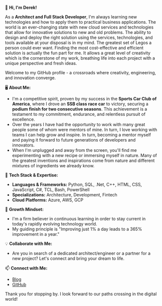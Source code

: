 👋 **Hi, I'm Derek!**

As a **Architect and Full Stack Developer**, I'm always learning new technologies and how to apply them to practical business applications.  The world is an ever-changing state with new cloud services and technologies that allow for innovative solutions to new and old problems. The ability to design and deploy the right solution using the services, technologies, and tools available at your disposal is in my mind.  The greatest set of Legos a person could ever want.  Finding the most cost-effective and efficient solution is actually the fun part for me.  It allows a great level of creativity which is the cornerstone of my work, breathing life into each project with a unique perspective and fresh ideas. 

Welcome to my GitHub profile - a crossroads where creativity, engineering, and innovation converge.

🖥️ **About Me:**
- I'm a competitive spirit, proven by my success in the **Sports Car Club of America**, where I drove an **SSB class race car** to victory, securing a **podium finish for two consecutive seasons**. This achievement is a testament to my commitment, endurance, and relentless pursuit of excellence.
- Over the years I have had the opportunity to work with many great people some of whom were mentors of mine.  In turn, I love working with teams I can help grow and inspire. In turn, becoming a mentor myself and paying it forward to future generations of developers and innovators.
- When I'm unplugged and away from the screen, you'll find me experimenting with a new recipe or immersing myself in nature. Many of the greatest inventions and inspirations come from nature and different mixtures of ingredients we already know.

🚀 **Tech Stack & Expertise:**
- **Languages & Frameworks:** Python, SQL, .Net, C++, HTML, CSS, JavaScript, C#, TCL, Bash, PowerShell
- **Specializations:** Architecture, Development, Fintech
- **Cloud Platforms:** Azure, AWS, GCP

🌱 **Growth Mindset:**
- I'm a firm believer in continuous learning in order to stay current in today's rapidly evolving technology world.
- My guiding principle is "Improving just 1% a day leads to a 365% improvement in a year."

💡 **Collaborate with Me:**
- Are you in search of a dedicated architect/engineer or a partner for a new project? Let's connect and bring your dream to life.

📫 **Connect with Me:**
- [Blog](https://dereklarmstrong.com)
- [GitHub](https://github.com/dereklarmstrong)

Thank you for stopping by. I look forward to our paths crossing in the digital world!
